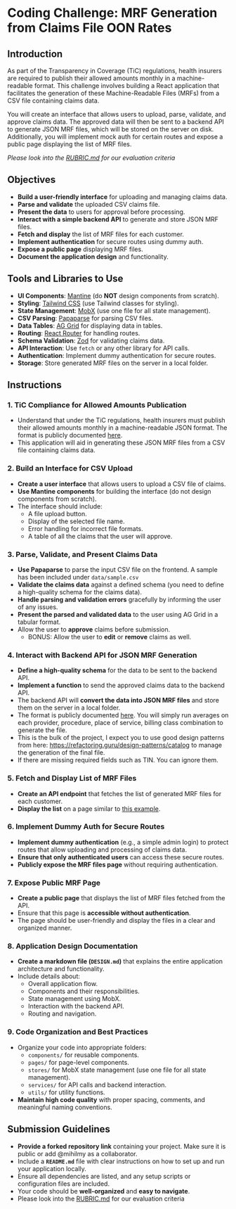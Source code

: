 # Coding Challenge: MRF Generation from Claims File OON Rates

## Introduction

As part of the Transparency in Coverage (TiC) regulations, health insurers are required to publish their allowed amounts monthly in a machine-readable format. This challenge involves building a React application that facilitates the generation of these Machine-Readable Files (MRFs) from a CSV file containing claims data.

You will create an interface that allows users to upload, parse, validate, and approve claims data. The approved data will then be sent to a backend API to generate JSON MRF files, which will be stored on the server on disk. Additionally, you will implement mock auth for certain routes and expose a public page displaying the list of MRF files.

_Please look into the [RUBRIC.md](./RUBRIC.md) for our evaluation criteria_

## Objectives

- **Build a user-friendly interface** for uploading and managing claims data.
- **Parse and validate** the uploaded CSV claims file.
- **Present the data** to users for approval before processing.
- **Interact with a simple backend API** to generate and store JSON MRF files.
- **Fetch and display** the list of MRF files for each customer.
- **Implement authentication** for secure routes using dummy auth.
- **Expose a public page** displaying MRF files.
- **Document the application design** and functionality.

## Tools and Libraries to Use

- **UI Components**: [Mantine](https://mantine.dev/) (do **NOT** design components from scratch).
- **Styling**: [Tailwind CSS](https://tailwindcss.com/) (use Tailwind classes for styling).
- **State Management**: [MobX](https://mobx.js.org/README.html) (use one file for all state management).
- **CSV Parsing**: [Papaparse](https://www.papaparse.com/) for parsing CSV files.
- **Data Tables**: [AG Grid](https://www.ag-grid.com/) for displaying data in tables.
- **Routing**: [React Router](https://reactrouter.com/) for handling routes.
- **Schema Validation**: [Zod](https://zod.dev/) for validating claims data.
- **API Interaction**: Use `fetch` or any other library for API calls.
- **Authentication**: Implement dummy authentication for secure routes.
- **Storage**: Store generated MRF files on the server in a local folder.

## Instructions

### 1. TiC Compliance for Allowed Amounts Publication

- Understand that under the TiC regulations, health insurers must publish their allowed amounts monthly in a machine-readable JSON format. The format is publicly documented [here](https://github.com/CMSgov/price-transparency-guide/tree/master/schemas/allowed-amounts).
- This application will aid in generating these JSON MRF files from a CSV file containing claims data.

### 2. Build an Interface for CSV Upload

- **Create a user interface** that allows users to upload a CSV file of claims.
- **Use Mantine components** for building the interface (do not design components from scratch).
- The interface should include:
  - A file upload button.
  - Display of the selected file name.
  - Error handling for incorrect file formats.
  - A table of all the claims that the user will approve.

### 3. Parse, Validate, and Present Claims Data

- **Use Papaparse** to parse the input CSV file on the frontend. A sample has been included under `data/sample.csv`
- **Validate the claims data** against a defined schema (you need to define a high-quality schema for the claims data).
- **Handle parsing and validation errors** gracefully by informing the user of any issues.
- **Present the parsed and validated data** to the user using AG Grid in a tabular format.
- Allow the user to **approve** claims before submission.
   - BONUS: Allow the user to **edit** or **remove** claims as well.

### 4. Interact with Backend API for JSON MRF Generation

- **Define a high-quality schema** for the data to be sent to the backend API.
- **Implement a function** to send the approved claims data to the backend API.
- The backend API will **convert the data into JSON MRF files** and store them on the server in a local folder.
- The format is publicly documented [here](https://github.com/CMSgov/price-transparency-guide/tree/master/schemas/allowed-amounts). You will simply run averages on each provider, procedure, place of service, billing class combination to generate the file.
- This is the bulk of the project, I expect you to use good design patterns from here: https://refactoring.guru/design-patterns/catalog to manage the generation of the final file.
- If there are missing required fields such as TIN. You can ignore them.

### 5. Fetch and Display List of MRF Files

- **Create an API endpoint** that fetches the list of generated MRF files for each customer.
- **Display the list** on a page similar to [this example](https://mrf.mano.claims/EdisonHealth).

### 6. Implement Dummy Auth for Secure Routes

- **Implement dummy authentication** (e.g., a simple admin login) to protect routes that allow uploading and processing of claims data.
- **Ensure that only authenticated users** can access these secure routes.
- **Publicly expose the MRF files page** without requiring authentication.

### 7. Expose Public MRF Page

- **Create a public page** that displays the list of MRF files fetched from the API.
- Ensure that this page is **accessible without authentication**.
- The page should be user-friendly and display the files in a clear and organized manner.

### 8. Application Design Documentation

- **Create a markdown file (`DESIGN.md`)** that explains the entire application architecture and functionality.
- Include details about:
  - Overall application flow.
  - Components and their responsibilities.
  - State management using MobX.
  - Interaction with the backend API.
  - Routing and navigation.

### 9. Code Organization and Best Practices

- Organize your code into appropriate folders:
  - `components/` for reusable components.
  - `pages/` for page-level components.
  - `stores/` for MobX state management (use one file for all state management).
  - `services/` for API calls and backend interaction.
  - `utils/` for utility functions.
- **Maintain high code quality** with proper spacing, comments, and meaningful naming conventions.

## Submission Guidelines

- **Provide a forked repository link** containing your project. Make sure it is public or add @mihilmy as a collaborator.
- Include a **`README.md`** file with clear instructions on how to set up and run your application locally.
- Ensure all dependencies are listed, and any setup scripts or configuration files are included.
- Your code should be **well-organized** and **easy to navigate**.
- Please look into the [RUBRIC.md](./RUBRIC.md) for our evaluation criteria
